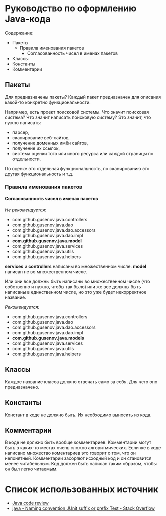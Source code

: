 # Руководство по оформлению Java-кода

Содержание:

- Пакеты
  - Правила именования пакетов
    - Согласованность чисел в именах пакетов
- Классы
- Константы
- Комментарии

## Пакеты

Для предназначены пакеты? Каждый пакет предназначен для описания какой-то конкретно функциональности.

Например, есть проект поисковой системы. Что значит поисковая система? Что значит написать поисковую систему? Это значит, что нужно написать:
- парсер,
- сканирование веб-сайтов,
- получение доменных имён сайтов,
- получение их ссылок,
- система оценки того или иного ресурса или каждой страницы по отдельности.

По оценке это отдельная функциональность, по сканированию это другая функциональность и т.д.

### Правила именования пакетов

#### Согласованность чисел в именах пакетов

*Не рекомендуется:*

- com.github.gusenov.java.controllers
- com.github.gusenov.java.dao
- com.github.gusenov.java.dao.accessors
- com.github.gusenov.java.dao.impl
- **com.github.gusenov.java.model**
- com.github.gusenov.java.services
- com.github.gusenov.java.utils
- com.github.gusenov.java.helpers

**services** и **controllers** написаны во множественном числе.
**model** написан не во множественном числе.

Или они все должны быть написаны во множественном числе (что собственно и нужно, чтобы так было) или же все должны быть написаны в единственном числе, но это уже будет некорректное название.

*Рекомендуется:*

- com.github.gusenov.java.controllers
- com.github.gusenov.java.dao
- com.github.gusenov.java.dao.accessors
- com.github.gusenov.java.dao.impl
- **com.github.gusenov.java.models**
- com.github.gusenov.java.services
- com.github.gusenov.java.utils
- com.github.gusenov.java.helpers

## Классы

Каждое название класса должно отвечать само за себя. Для чего оно предназначено.

## Константы

Констант в коде не должно быть. Их необходимо выносить из кода.

## Комментарии

В коде не должно быть вообще комментариев.
Комментарии могут быть в каких-то местах очень сложно алгоритмических.
Если же в коде написано множество коментариев это говорит о том, что он непонятный.
Комментарии засоряют исходный код и он становится менее читабельным.
Код должен быть написан таким образом, чтобы он был легко читаемым.

# Список использованных источник

- [Java code review](https://www.youtube.com/watch?v=1ZhmK7BiWbk&list=PLi3gxGWPyGGSz6vYeCwOw8IgT4G1VP83w)
- [java - Naming convention JUnit suffix or prefix Test - Stack Overflow](https://stackoverflow.com/q/3146821/2289640)

